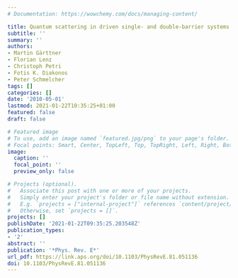 ```yaml
---
# Documentation: https://wowchemy.com/docs/managing-content/

title: Quantum scattering in driven single- and double-barrier systems
subtitle: ''
summary: ''
authors:
- Martin Gärttner
- Florian Lenz
- Christoph Petri
- Fotis K. Diakonos
- Peter Schmelcher
tags: []
categories: []
date: '2010-05-01'
lastmod: 2021-01-22T10:35:25+01:00
featured: false
draft: false

# Featured image
# To use, add an image named `featured.jpg/png` to your page's folder.
# Focal points: Smart, Center, TopLeft, Top, TopRight, Left, Right, BottomLeft, Bottom, BottomRight.
image:
  caption: ''
  focal_point: ''
  preview_only: false

# Projects (optional).
#   Associate this post with one or more of your projects.
#   Simply enter your project's folder or file name without extension.
#   E.g. `projects = ["internal-project"]` references `content/project/deep-learning/index.md`.
#   Otherwise, set `projects = []`.
projects: []
publishDate: '2021-01-22T09:35:25.203548Z'
publication_types:
- '2'
abstract: ''
publication: '*Phys. Rev. E*'
url_pdf: https://link.aps.org/doi/10.1103/PhysRevE.81.051136
doi: 10.1103/PhysRevE.81.051136
---
```

